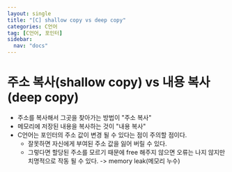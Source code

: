 ```yaml
---
layout: single
title: "[C] shallow copy vs deep copy"
categories: C언어
tag: [C언어, 포인터]
sidebar:
  nav: "docs"
---
```


# 주소 복사(shallow copy) vs 내용 복사(deep copy)
- 주소를 복사해서 그곳을 찾아가는 방법이 "주소 복사"
- 메모리에 저장된 내용을 복사하는 것이 "내용 복사"
- C언어는 포인터의 주소 값이 변경 될 수 있다는 점이 주의할 점이다.
	- 잘못하면 자신에게 부여된 주소 값을 잃어 버릴 수 있다.
	- 그렇다면 할당된 주소를 모르기 때문에 free 해주지 않으면 오류는 나지 않지만 치명적으로 작동 될 수 있다. -> memory leak(메모리 누수)